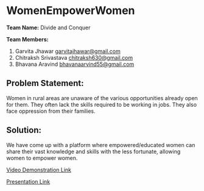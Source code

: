 # WomenEmpowerWomen
**Team Name:** Divide and Conquer

**Team Members:** 

1. Garvita Jhawar garvitajhawar@gmail.com
2. Chitraksh Srivastava chitraksh630@gmail.com 
3. Bhavana Aravind bhavanaarvind55@gmail.com

## Problem Statement:
Women in rural areas are unaware of the various opportunities already open for them. They often lack the skills required to be working in jobs. They also face oppression from their families.

## Solution:
We have come up with a platform where empowered/educated women can share their vast knowledge and skills with the less fortunate, allowing women to empower women.

[Video Demonstration Link](https://www.google.com)

[Presentation Link](https://docs.google.com/presentation/d/1UKDkNTMKPbeHIP_3xxDguye_7-yDpFKMP-1RW_1aRXw/edit?usp=sharing)
